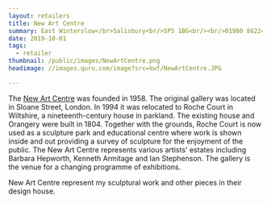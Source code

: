 ```yaml
---
layout: retailers
title: New Art Centre
summary: East Winterslow</br>Salisbury<br/>SP5 1BG<br/><br/>01980 862244
date: 2019-10-01
tags:
  - retailer
thumbnail: /public/images/NewArtCentre.png
headimage: //images.quru.com/image?src=kwf/NewArtCentre.JPG

---
```


The [New Art Centre](//sculpture.uk.com/artists/katie-walker) was founded in 1958. The original gallery was located in Sloane Street, London. In 1994 it was relocated to Roche Court in Wiltshire, a nineteenth-century house in parkland. The existing house and Orangery were built in 1804. Together with the grounds, Roche Court is now used as a sculpture park and educational centre where work is shown inside and out providing a survey of sculpture for the enjoyment of the public. The New Art Centre represents various artists' estates including Barbara Hepworth, Kenneth Armitage and Ian Stephenson. The gallery is the venue for a changing programme of exhibitions.

New Art Centre represent my sculptural work and other pieces in their design house.
